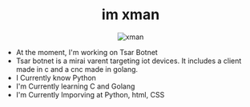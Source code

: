 <h1 align="center">im xman</h1>
<p align="center"> <img src="https://gpvc.arturio.dev/xman213" alt="xman" /> </p>
 
* At the moment, I'm working on Tsar Botnet
* Tsar botnet is a mirai varent targeting iot devices. It includes a client made in c and a cnc made in golang. 
* I Currently know Python
* I'm Currently learning C and Golang
* I'm Currently Imporving at Python, html, CSS



